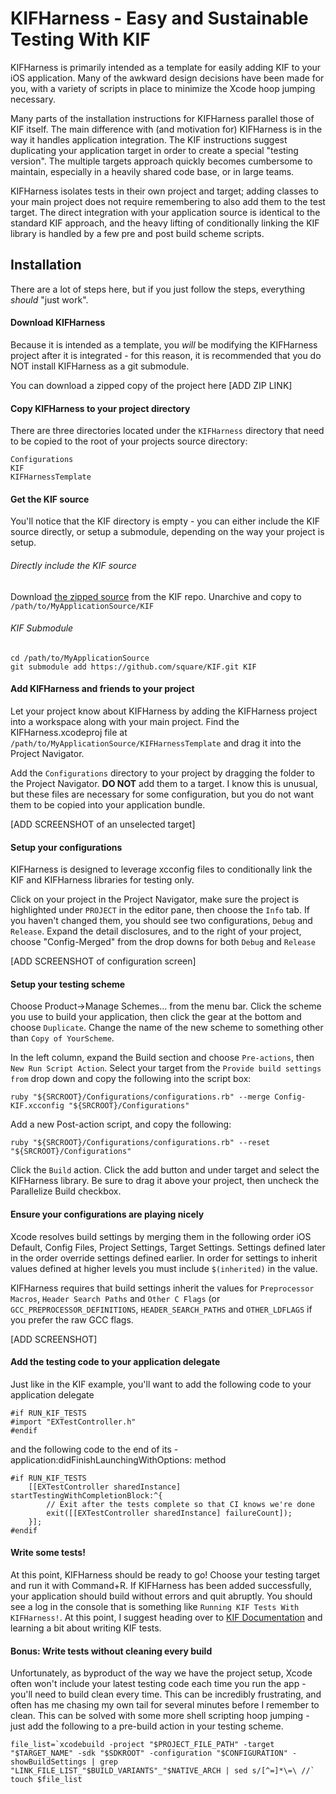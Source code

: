 KIFHarness - Easy and Sustainable Testing With KIF
==============================================================

KIFHarness is primarily intended as a template for easily adding KIF to your iOS application. Many of the awkward design decisions have been made for you, with a variety of scripts in place to minimize the Xcode hoop jumping necessary.

Many parts of the installation instructions for KIFHarness parallel those of KIF itself. The main difference with (and motivation for) KIFHarness is in the way it handles application integration. The KIF instructions suggest duplicating your application target in order to create a special "testing version". The multiple targets approach quickly becomes cumbersome to maintain, especially in a heavily shared code base, or in large teams.

KIFHarness isolates tests in their own project and target; adding classes to your main project does not require remembering to also add them to the test target. The direct integration with your application source is identical to the standard KIF approach, and the heavy lifting of conditionally linking the KIF library is handled by a few pre and post build scheme scripts.

Installation
------------

There are a lot of steps here, but if you just follow the steps, everything _should_ "just work".

#### Download KIFHarness

Because it is intended as a template, you _will_ be modifying the KIFHarness project after it is integrated - for this reason, it is recommended that you do NOT install KIFHarness as a git submodule.

You can download a zipped copy of the project here [ADD ZIP LINK]

#### Copy KIFHarness to your project directory

There are three directories located under the `KIFHarness` directory that need to be copied to the root of your projects source directory: 

	Configurations 
	KIF
	KIFHarnessTemplate

#### Get the KIF source

You'll notice that the KIF directory is empty - you can either include the KIF source directly, or setup a submodule, depending on the way your project is setup.

###### Directly include the KIF source

Download [the zipped source](https://github.com/square/KIF/archive/master.zip) from the KIF repo. Unarchive and copy to `/path/to/MyApplicationSource/KIF`
	
###### KIF Submodule
	cd /path/to/MyApplicationSource
	git submodule add https://github.com/square/KIF.git KIF
	
#### Add KIFHarness and friends to your project

Let your project know about KIFHarness by adding the KIFHarness project into a workspace along with your main project. Find the KIFHarness.xcodeproj file at `/path/to/MyApplicationSource/KIFHarnessTemplate` and drag it into the Project Navigator.

Add the `Configurations` directory to your project by dragging the folder to the Project Navigator. **DO NOT** add them to a target. I know this is unusual, but these files are necessary for some configuration, but you do not want them to be copied into your application bundle.

[ADD SCREENSHOT of an unselected target]

#### Setup your configurations

KIFHarness is designed to leverage xcconfig files to conditionally link the KIF and KIFHarness libraries for testing only.

Click on your project in the Project Navigator, make sure the project is highlighted under `PROJECT` in the editor pane, then choose the `Info` tab. If you haven't changed them, you should see two configurations, `Debug` and `Release`. Expand the detail disclosures, and to the right of your project, choose "Config-Merged" from the drop downs for both `Debug` and `Release`

[ADD SCREENSHOT of configuration screen]

#### Setup your testing scheme

Choose Product->Manage Schemes… from the menu bar. Click the scheme you use to build your application, then click the gear at the bottom and choose `Duplicate`. Change the name of the new scheme to something other than `Copy of YourScheme`. 

In the left column, expand the Build section and choose `Pre-actions`, then `New Run Script Action`. Select your target from the `Provide build settings from` drop down and copy the following into the script box:

	ruby "${SRCROOT}/Configurations/configurations.rb" --merge Config-KIF.xcconfig "${SRCROOT}/Configurations"

Add a new Post-action script, and copy the following:

	ruby "${SRCROOT}/Configurations/configurations.rb" --reset "${SRCROOT}/Configurations"
	
Click the `Build` action. Click the add button and under target and select the KIFHarness library. Be sure to drag it above your project, then uncheck the Parallelize Build checkbox.
	
#### Ensure your configurations are playing nicely

Xcode resolves build settings by merging them in the following order iOS Default, Config Files, Project Settings, Target Settings. Settings defined later in the order override settings defined earlier. In order for settings to inherit values defined at higher levels you must include `$(inherited)` in the value.

KIFHarness requires that build settings inherit the values for `Preprocessor Macros`, `Header Search Paths` and `Other C Flags` (or `GCC_PREPROCESSOR_DEFINITIONS`, `HEADER_SEARCH_PATHS` and 	`OTHER_LDFLAGS` if you prefer the raw GCC flags.

[ADD SCREENSHOT]

	
#### Add the testing code to your application delegate

Just like in the KIF example, you'll want to add the following code to your application delegate

	#if RUN_KIF_TESTS
	#import "EXTestController.h"
	#endif

and the following code to the end of its -application:didFinishLaunchingWithOptions: method

	#if RUN_KIF_TESTS
    	[[EXTestController sharedInstance] startTestingWithCompletionBlock:^{
        	// Exit after the tests complete so that CI knows we're done
        	exit([[EXTestController sharedInstance] failureCount]);
    	}];
	#endif
	
#### Write some tests!

At this point, KIFHarness should be ready to go! Choose your testing target and run it with Command+R. If KIFHarness has been added successfully, your application should build without errors and quit abruptly. You should see a log in the console that is something like `Running KIF Tests With KIFHarness!`. At this point, I suggest heading over to [KIF Documentation](https://github.com/square/KIF) and learning a bit about writing KIF tests.
	

#### Bonus: Write tests without cleaning every build
	
Unfortunately, as byproduct of the way we have the project setup, Xcode often won't include your latest testing code each time you run the app - you'll need to build clean every time.  This can be incredibly frustrating, and often has me chasing my own tail for several minutes before I remember to clean.  This can be solved with some more shell scripting hoop jumping - just add the following to a pre-build action in your testing scheme.
	
	file_list=`xcodebuild -project "$PROJECT_FILE_PATH" -target "$TARGET_NAME" -sdk "$SDKROOT" -configuration "$CONFIGURATION" -showBuildSettings | grep "LINK_FILE_LIST_"$BUILD_VARIANTS"_"$NATIVE_ARCH | sed s/[^=]*\=\ //`
	touch $file_list